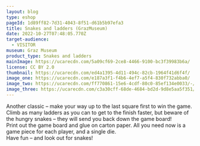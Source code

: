 ```yaml
---
layout: blog
type: eshop
pageId: 1d89ff82-7d31-4043-8f51-d61b5b97efa3
title: Snakes and ladders (GrazMuseum)
date: 2022-10-27T07:48:05.770Z
target-audience:
  - VISITOR
museum: Graz Museum
product_type: Snakes and ladders
mainImage: https://ucarecdn.com/5a09cf69-2ce8-4466-9100-bc3f39983b6a/
license: CC BY 2.0
thumbnail: https://ucarecdn.com/ed4a1395-4d11-494c-82cb-1964f41d6f4f/
image_one: https://ucarecdn.com/e187a3f1-f4b6-4ef7-a5f4-830f732abba0/
image_two: https://ucarecdn.com/ff770861-15e6-4cdf-80c0-85ef134e0033/-/crop/928x1410/2437,1728/-/preview/
image_three: https://ucarecdn.com/c3a30cff-68de-4684-bd2d-9d8e5aa5f351/-/crop/2068x939/40,0/-/preview/
---
```

Another classic – make your way up to the last square first to win the game. <br/>
Climb as many ladders as you can to get to the finish faster, but beware of the hungry snakes – they will send you back down the game board! <br/>
Print out the game board and glue on carton paper. All you need now is a game piece for each player, and a single die. <br/>
Have fun – and look out for snakes!
